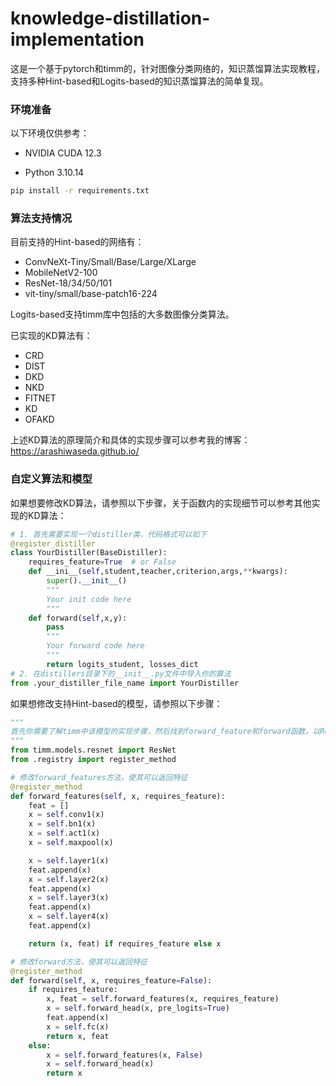 # knowledge-distillation-implementation
这是一个基于pytorch和timm的，针对图像分类网络的，知识蒸馏算法实现教程，支持多种Hint-based和Logits-based的知识蒸馏算法的简单复现。

### 环境准备

以下环境仅供参考：

- NVIDIA CUDA 12.3

- Python 3.10.14

```cmd
pip install -r requirements.txt
```

### 算法支持情况

目前支持的Hint-based的网络有：

- ConvNeXt-Tiny/Small/Base/Large/XLarge
- MobileNetV2-100
- ResNet-18/34/50/101
- vit-tiny/small/base-patch16-224

Logits-based支持timm库中包括的大多数图像分类算法。

已实现的KD算法有：

- CRD
- DIST
- DKD
- NKD
- FITNET
- KD
- OFAKD

上述KD算法的原理简介和具体的实现步骤可以参考我的博客：https://arashiwaseda.github.io/

### 自定义算法和模型

如果想要修改KD算法，请参照以下步骤，关于函数内的实现细节可以参考其他实现的KD算法：

```python
# 1. 首先需要实现一个distiller类，代码格式可以如下
@register_distiller
class YourDistiller(BaseDistiller):
    requires_feature=True  # or False
    def __ini__(self,student,teacher,criterion,args,**kwargs):
        super().__init__()
        """
        Your init code here
        """
    def forward(self,x,y):
        pass
    	"""
    	Your forward code here
    	"""
        return logits_student, losses_dict
# 2. 在distillers目录下的__init__.py文件中导入你的算法
from .your_distiller_file_name import YourDistiller
```

如果想修改支持Hint-based的模型，请参照以下步骤：

```python
"""
首先你需要了解timm中该模型的实现步骤，然后找到forward_feature和forward函数，以ResNet举例
"""
from timm.models.resnet import ResNet
from .registry import register_method

# 修改forward_features方法，使其可以返回特征
@register_method
def forward_features(self, x, requires_feature):
    feat = []
    x = self.conv1(x)
    x = self.bn1(x)
    x = self.act1(x)
    x = self.maxpool(x)

    x = self.layer1(x)
    feat.append(x)
    x = self.layer2(x)
    feat.append(x)
    x = self.layer3(x)
    feat.append(x)
    x = self.layer4(x)
    feat.append(x)

    return (x, feat) if requires_feature else x

# 修改forward方法，使其可以返回特征
@register_method
def forward(self, x, requires_feature=False):
    if requires_feature:
        x, feat = self.forward_features(x, requires_feature)
        x = self.forward_head(x, pre_logits=True)
        feat.append(x)
        x = self.fc(x)
        return x, feat
    else:
        x = self.forward_features(x, False)
        x = self.forward_head(x)
        return x
```

